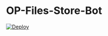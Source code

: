 # OP-Files-Store-Bot


[![Deploy](https://www.herokucdn.com/deploy/button.svg)](https://heroku.com/deploy?template=https://github.com/ruraljaat/OP-Files-Store-Bot)
